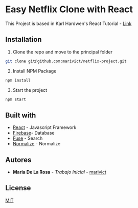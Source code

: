 # Easy Netflix Clone with React

This Project is based in Karl Hardwen's React Tutorial - [Link](https://youtu.be/x_EEwGe-a9o)

## Installation

1. Clone the repo and move to the principal folder

```bash
git clone git@github.com:marivict/netflix-project.git
```

2. Install NPM Package
```bash
npm install
```

3. Start the project
```bash
npm start
```

## Built with

* [React](https://reactjs.org/) - Javascript Framework
* [Firebase](https://firebase.google.com/)- Database
* [Fuse](https://fusejs.io/) - Search
* [Normalize](https://necolas.github.io/normalize.css/) - Normalize

## Autores
* **Maria De La Rosa** - *Trabajo Inicial* - [marivict](https://github.com/marivict)

## License
[MIT](https://choosealicense.com/licenses/mit/)